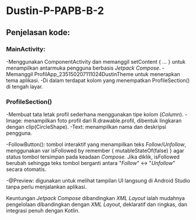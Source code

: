 # Dustin-P-PAPB-B-2

## Penjelasan kode:

### MainActivity:
-Menggunakan ComponentActivity dan memanggil setContent { ... } untuk menampilkan antarmuka pengguna berbasis _Jetpack Compose_.
-Memanggil ProfilApp_235150207111024DustinTheme untuk menerapkan tema aplikasi.
-Di dalam terdapat kolom yang menempatkan ProfileSection() di tengah layar.

### ProfileSection()
-Membuat tata letak profil sederhana menggunakan tipe kolom (_Column_).
-Image: menampilkan foto profil dari R.drawable.profil, dibentuk lingkaran dengan clip(CircleShape).
-Text: menampilkan nama dan deskripsi pengguna.

-FollowButton(): tombol interaktif yang menampilkan teks _Follow_/_Unfollow_, menggunakan var isFollowed by remember { mutableStateOf(false) } agar status tombol tersimpan pada keadaan _Compose_. Jika diklik, isFollowed berubah sehingga teks tombol berganti antara "_Follow_" ↔ "_Unfollow_" secara otomatis.

-@Preview: digunakan untuk melihat tampilan UI langsung di Android Studio tanpa perlu menjalankan aplikasi.

Keuntungan _Jetpack Compose_ dibandingkan _XML Layout_ ialah mudahnya pengelolaan dibandingkan dengan _XML Layout_, deklaratif dan ringkas, dan integrasi penuh dengan Kotlin.
